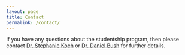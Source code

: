 ```yaml
---
layout: page
title: Contact
permalink: /contact/
---
```


If you have any questions about the studentship program, then please contact [Dr. Stephanie Koch](mailto:s.koch@ucl.ac.uk) or [Dr. Daniel Bush](mailto:d.bush@ucl.ac.uk) for further details.
